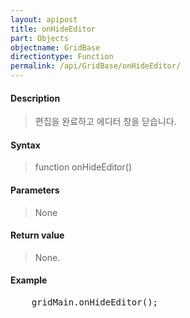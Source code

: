 ```yaml
---
layout: apipost
title: onHideEditor
part: Objects
objectname: GridBase
directiontype: Function
permalink: /api/GridBase/onHideEditor/
---
```



#### Description	

> 편집을 완료하고 에디터 창을 닫습니다.

#### Syntax

> function onHideEditor()

#### Parameters

> None

#### Return value

> None.

#### Example

<pre class="prettyprint">
    gridMain.onHideEditor();    
</pre>

